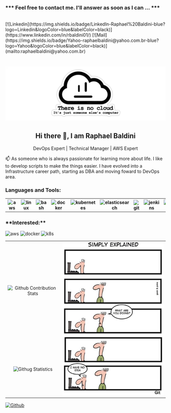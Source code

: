 <h3>*** Feel free to contact me. I'll answer as soon as I can ... *** </h3>
<br />
[![Linkedin](https://img.shields.io/badge/LinkedIn-Raphael%20Baldini-blue?logo=Linkedin&logoColor=blue&labelColor=black)](https://www.linkedin.com/in/rbaldini01/)
[![Mail](https://img.shields.io/badge/Yahoo-raphaelbaldini@yahoo.com.br-blue?logo=Yahoo&logoColor=blue&labelColor=black)](mailto:raphaelbaldini@yahoo.com.br)
<br />
<h1 align="center"><a><img src="There-is-no-cloud.png" alt="There-is-no-cloud"></a></h1>
<h2 align='center'>Hi there 👋, I am <strong>Raphael Baldini</strong></h2>
<p align='center'>DevOps Expert | Technical Manager | AWS Expert </p>
<p align='left'> 📫 As someone who is always passionate for learning more about life. I like to develop scripts to make the things easier. I have evolved into a Infrastructure career path, starting as DBA and moving foward to DevOps area.</p>

<h3 align="left">Languages and Tools:</h3>
<table cellspacing="0" cellpadding="0">
  <tr>
    <th href="https://aws.amazon.com" target="_blank"> <img src="https://www.vectorlogo.zone/logos/amazon_aws/amazon_aws-icon.svg" alt="aws"/></th>
    <th href="https://www.linux.org/" target="_blank"> <img src="https://www.vectorlogo.zone/logos/linux/linux-icon.svg" alt="linux"/></th> 
    <th href="https://www.gnu.org/software/bash/" target="_blank"> <img src="https://www.vectorlogo.zone/logos/gnu_bash/gnu_bash-icon.svg" alt="bash"/></th> 
    <th href="https://www.docker.com/" target="_blank"> <img src="https://www.vectorlogo.zone/logos/docker/docker-icon.svg" alt="docker"/></th> 
    <th href="https://kubernetes.io" target="_blank"> <img src="https://www.vectorlogo.zone/logos/kubernetes/kubernetes-icon.svg" alt="kubernetes"/></th> 
    <th href="https://www.elastic.co" target="_blank"> <img src="https://www.vectorlogo.zone/logos/elastic/elastic-icon.svg" alt="elasticsearch"/></th> 
    <th href="https://git-scm.com/" target="_blank"> <img src="https://www.vectorlogo.zone/logos/git-scm/git-scm-icon.svg" alt="git"/></th> 
    <th href="https://www.jenkins.io" target="_blank"> <img src="https://www.vectorlogo.zone/logos/jenkins/jenkins-icon.svg" alt="jenkins"/></th>
    <th href="https://grafana.com" target="_blank"> <img src="https://www.vectorlogo.zone/logos/grafana/grafana-icon.svg" alt="grafana"/></th>  
    <th href="https://www.elastic.co/kibana" target="_blank"> <img src="https://www.vectorlogo.zone/logos/elasticco_kibana/elasticco_kibana-icon.svg" alt="kibana"/></th> 
    <th href="https://www.oracle.com/" target="_blank"> <img src="https://www.vectorlogo.zone/logos/oracle/oracle-icon.svg" alt="kibana"/></th>
    <th href="https://www.mysql.com/" target="_blank"> <img src="https://www.vectorlogo.zone/logos/mysql/mysql-icon.svg" alt="mysql"/></th> 
    <th href="https://www.postgresql.org" target="_blank"> <img src="https://www.vectorlogo.zone/logos/postgresql/postgresql-icon.svg" alt="postgresql"/></th> 
    <th href="https://redis.io" target="_blank"> <img src="https://www.vectorlogo.zone/logos/redis/redis-icon.svg" alt="redis"/></th> 
    <th href="https://www.couchbase.com/" target="_blank"> <img src="https://www.vectorlogo.zone/logos/couchbase/couchbase-icon.svg" alt="Couchbase"/></th> 
    <th href="https://br.cloudera.com/" target="_blank"> <img src="https://www.vectorlogo.zone/logos/cloudera/cloudera-icon.svg" alt="Cloudera"/></th>
    <th href="https://www.python.org" target="_blank"> <img src="https://www.vectorlogo.zone/logos/python/python-icon.svg" alt="python"/></th> 
    <th href="https://www.ansible.com/" target="_blank"><img src="https://www.vectorlogo.zone/logos/ansible/ansible-icon.svg" alt="Ansible"/></th> 
    <th href="https://www.terraform.io/" target="_blank"> <img src="https://www.vectorlogo.zone/logos/terraformio/terraformio-icon.svg" alt="Terraform"/></th> 
    <th href="https://helm.sh/" target="_blank"> <img src="https://www.vectorlogo.zone/logos/helmsh/helmsh-icon.svg" alt="Terraform"/></th>
    <th href="https://groovy-lang.org/" target="_blank"> <img src="https://www.vectorlogo.zone/logos/groovehq/groovehq-icon.svg" alt="groovy"/></th>
  </tr>
</table>
<h3 align="left">**Interested:**</h3>
<p align="left"> 
  <a target="_blank"> <img src="https://www.vectorlogo.zone/logos/amazon_aws/amazon_aws-ar21.svg" alt="aws"/></a>
  <a target="_blank"> <img src="https://www.vectorlogo.zone/logos/docker/docker-ar21.svg" alt="docker"/></a>
  <a target="_blank"> <img src="https://www.vectorlogo.zone/logos/kubernetes/kubernetes-ar21.svg" alt="k8s"/></a>
</p>
<table cellspacing="0" cellpadding="0">
  <tr>
    <td align="center"><img alt="Github Contribution Stats" src="https://github-contribution-stats.vercel.app/api/?username=raphaelbaldini"/></td>
    <td align="center" rowspan="2"><img align="center" alt="IMAGE" src="git_simply_explained.jpg"/></td>
  </tr>
  <tr>
    <td align="center"><img alt="Githug Statistics" src="https://github-readme-streak-stats.herokuapp.com/?user=raphaelbaldini&"/></td>
  </tr>
</table>

[![Github](https://img.shields.io/github/followers/raphaelbaldini?label=Follow%20Me&style=social)](https://github.com/raphaelbaldini)
